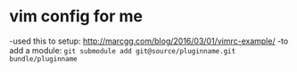 # vim config for me
-used this to setup: http://marcgg.com/blog/2016/03/01/vimrc-example/
-to add a module: `git submodule add git@source/pluginname.git bundle/pluginname`

